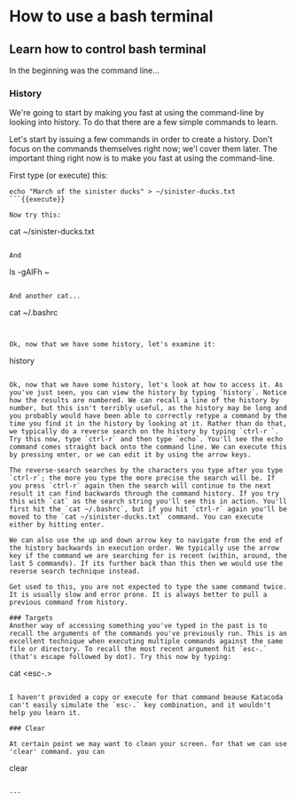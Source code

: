 # How to use a bash terminal

## Learn how to control bash terminal

In the beginning was the command line...

### History
We're going to start by making you fast at using the command-line by looking into history. To do that there are a few simple commands to learn.

Let's start by issuing a few commands in order to create a history. Don't focus on the commands themselves right now; we'l cover them later. The important thing right now is to make you fast at using the command-line.

First type (or execute) this:

```
echo "March of the sinister ducks" > ~/sinister-ducks.txt
```{{execute}}

Now try this:

```
cat ~/sinister-ducks.txt
```{{execute}}

And

```
ls -gAlFh ~
```{{execute}}

And another cat...

```
cat ~/.bashrc
```{{execute}}


Ok, now that we have some history, let's examine it:

```
history
```{{execute}}

Ok, now that we have some history, let's look at how to access it. As you've just seen, you can view the history by typing `history`. Notice how the results are numbered. We can recall a line of the history by number, but this isn't terribly useful, as the history may be long and you probably would have been able to correctly retype a command by the time you find it in the history by looking at it. Rather than do that, we typically do a reverse search on the history by typing `ctrl-r `.  Try this now, type `ctrl-r` and then type `echo`. You'll see the echo command comes straight back onto the command line. We can execute this by pressing enter, or we can edit it by using the arrow keys.

The reverse-search searches by the characters you type after you type `ctrl-r`; the more you type the more precise the search will be. If you press `ctrl-r` again then the search will continue to the next result it can find backwards through the command history. If you try this with `cat` as the search string you'll see this in action. You'll first hit the `cat ~/.bashrc`, but if you hit `ctrl-r` again you'll be moved to the `cat ~/sinister-ducks.txt` command. You can execute either by hitting enter.

We can also use the up and down arrow key to navigate from the end of the history backwards in execution order. We typically use the arrow key if the command we are searching for is recent (within, around, the last 5 commands). If its further back than this then we would use the reverse search technique instead.

Get used to this, you are not expected to type the same command twice. It is usually slow and error prone. It is always better to pull a previous command from history.

### Targets
Another way of accessing something you've typed in the past is to recall the arguments of the commands you've previously run. This is an excellent technique when executing multiple commands against the same file or directory. To recall the most recent argument hit `esc-.` (that's escape followed by dot). Try this now by typing:

```
cat <esc-.>
```

I haven't provided a copy or execute for that command beause Katacoda can't easily simulate the `esc-.` key combination, and it wouldn't help you learn it.

### Clear

At certain point we may want to clean your screen. for that we can use 'clear' command. you can 

```
clear
```{{execute}}

---



